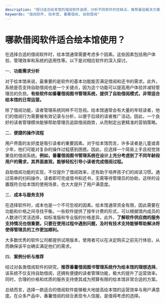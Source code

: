 ```yaml
---
description: "探讨适合绘本馆的借阅软件选择，分析不同软件的优缺点，推荐最佳解决方案。"
keywords: "借阅软件, 绘本馆, 番薯借阅, 自助借阅"
---
```

# 哪款借阅软件适合绘本馆使用？

在选择合适的借阅软件时，绘本馆通常需要考虑多个因素。这些因素包括用户体验、管理效率和系统的适用性等。以下是对相应软件的深入探讨。

一、**功能需求分析**

对于绘本馆来说，最重要的是软件的基本功能能否满足借阅和还书的需求。此外，系统是否支持自助借阅也是一个关键点，因为这个功能可以提高用户体验并减轻管理员的负担。**有些软件如番薯借阅图书管理系统，提供了自助借阅模式，非常适合绘本馆的日常运营。**

除了借阅功能，读者管理系统同样不可忽视。绘本馆通常会有大量的年轻读者，他们的借阅行为需要被有效记录与分析，以便于后续的读者推广活动。因此，一个良好的读者管理模块能够帮助管理员追踪借阅趋势，从而制定出更精准的营销策略。

二、**便捷的操作流程**

用户界面的友好度是吸引读者的重要因素。对于绘本馆而言，许多读者是儿童或青少年，他们可能对复杂的操作过程感到困惑。因此，应选择一个简易上手且视觉效果佳的借阅系统。**例如，番薯借阅图书管理系统在设计上充分考虑到了不同年龄段用户的需求，其界面直观，能够轻松引导小读者完成借阅过程。**

自助借阅功能的实现，不仅提升了借阅效率，还有助于培养孩子们的阅读习惯。通过简单的扫码操作，读者即可完成借书和还书，无需等待管理员的协助，这样的设置既符合绘本馆的使用场景，也大大提升了用户满意度。

三、**成本与服务支持**

在选择软件时，成本也是一个不可忽视的因素。绘本馆通常资金有限，因此需要在功能和价格之间寻找平衡。一些软件提供了按年计费的形式，可以根据馆内成员的人数进行灵活选择，如标准版和专业版的价格差异。此外，**了解软件供应商的服务支持情况也很重要。只要在使用过程中遇到问题，及时有技术支持能够帮助解决将使得管理员的工作更加顺利。**

大多数优秀的软件公司都提供试用版本，使用者可以在决定购买之前先行体验，从而确保该平台确实满足他们的需求。

四、**案例分析与推荐**

经过对各类借阅软件的研究，**推荐番薯借阅图书管理系统作为绘本馆的理想选择**。该系统不仅支持自助借阅，还拥有便捷的读者管理功能，极大的提升了运营效率。同时，合理的价格和优质的服务支持使其成为预算有限的绘本馆非常合适的方案。

总结而言，选择一款适合的借阅软件能够极大地提高绘本馆的运营效率与用户满意度。在众多产品中，番薯借阅的综合表现令人信服，是值得考虑的选择。
